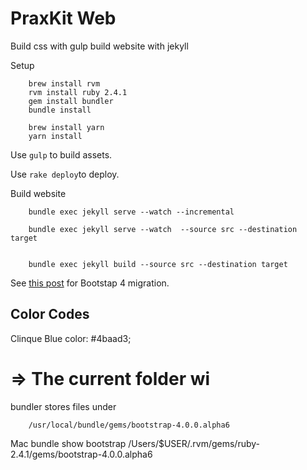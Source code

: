 # PraxKit Web

Build css with gulp
build website with jekyll

Setup

        brew install rvm
        rvm install ruby 2.4.1
        gem install bundler
        bundle install

        brew install yarn
        yarn install


Use `gulp` to build assets.

Use `rake deploy`to deploy.


Build website

        bundle exec jekyll serve --watch --incremental

        bundle exec jekyll serve --watch  --source src --destination target


        bundle exec jekyll build --source src --destination target 


See [this post](https://stackoverflow.com/documentation/twitter-bootstrap/9090/migrating-to-bootstrap-4/28674/bootstrap-4-navbar#t=201703020350421197321) for Bootstap 4 migration.

## Color Codes

Clinque Blue color: #4baad3;

# => The current folder wi


bundler stores files under

        /usr/local/bundle/gems/bootstrap-4.0.0.alpha6

Mac
         bundle show bootstrap
        /Users/$USER/.rvm/gems/ruby-2.4.1/gems/bootstrap-4.0.0.alpha6